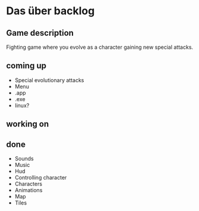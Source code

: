 # Das über backlog

## Game description

Fighting game where you evolve as a character gaining new special attacks.

## coming up
* Special evolutionary attacks
* Menu
* .app
* .exe
* linux?

## working on


## done
* Sounds
* Music
* Hud
* Controlling character
* Characters
* Animations
* Map
* Tiles